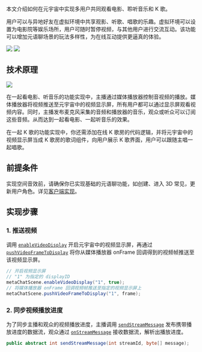 本文介绍如何在元宇宙中实现多用户共同观看电影、聆听音乐和 K 歌。

用户可以与异地好友在虚拟环境中共享观影、听歌、唱歌的乐趣。虚拟环境可以设置为电影院等娱乐场所，用户可随时暂停视频，与其他用户进行交流互动。该功能可以增加元语聊场景的玩法多样性，为在线互动提供更逼真的体验。

![](https://web-cdn.agora.io/docs-files/1679563308898)
![](https://web-cdn.agora.io/docs-files/1679563317645)

## 技术原理

![](https://web-cdn.agora.io/docs-files/1679564236130)

在一起看电影、听音乐的功能实现中，主播通过媒体播放器控制音视频的播放。媒体播放器将视频推送至元宇宙中的视频显示屏，所有用户都可以通过显示屏观看视频内容。同时，主播发布麦克风采集的音频和播放器的音乐，观众或听众可以订阅这些音频。从而达到一起看电影、一起听音乐的效果。

在一起 K 歌的功能实现中，你还需添加在线 K 歌房的代码逻辑，并将元宇宙中的视频显示屏当成 K 歌房的歌词组件，向用户展示 K 歌界面，用户可以跟随主唱一起唱歌。

## 前提条件

实现空间音效前，请确保你已实现基础的元语聊功能，如创建、进入 3D 常见，更新用户角色。详见[客户端实现](https://docs.agora.io/cn/metachat/metachat_client_android?platform=All%20Platforms)。

## 实现步骤

<pic>

### 1. 推送视频

调用 [`enableVideoDisplay`](https://docs.agora.io/cn/metachat/metachat_api_android?platform=All%20Platforms#enablevideodisplay) 开启元宇宙中的视频显示屏，再通过 [`pushVideoFrameToDisplay`](https://docs.agora.io/cn/metachat/metachat_api_android?platform=All%20Platforms#pushvideoframetodisplay) 将你从媒体播放器 onFrame 回调得到的视频帧推送至该视频显示屏。

```java
// 开启视频显示屏
// "1" 为指定的 displayID
metaChatScene.enableVideoDisplay("1", true);
// 将媒体播放器 onFrame 回调视频帧推送至指定的视频显示屏上
metaChatScene.pushVideoFrameToDisplay("1", frame);
```

### 2. 同步视频播放进度

为了同步主播和观众的视频播放进度，主播调用 [`sendStreamMessage`](https://docs.agora.io/cn/live-streaming-premium-4.x/API%20Reference/java_ng/API/toc_stream_management.html#api_irtcengine_sendstreammessage) 发布携带播放进度的数据流，观众通过 [`onStreamMessage`](https://docs.agora.io/cn/live-streaming-premium-4.x/API%20Reference/java_ng/v4.1.1/API/toc_network.html#callback_irtcengineeventhandler_onstreammessage) 接收数据流，解析出播放进度。

```java
public abstract int sendStreamMessage(int streamId, byte[] message);
```